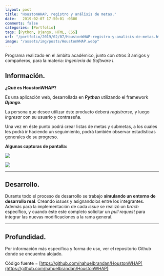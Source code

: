 ```yaml
---
layout: post
title: "HoustonWHAP, registro y análisis de metas."
date:   2019-02-07 17:50:01 -0300
comments: false
categories: [Portfolio]
tags: [Python, Django, HTML, CSS]
url: "/portfolio/2019/02/07/HoustonWHAP-registro-y-analisis-de-metas.html"
image: "/assets/img/posts/HoustonWHAP.webp"
---
```


Programa realizado en el ámbito académico, junto con otros 3 amigos y compañeros, para la materia: *Ingenieria de Software I*.

## Información.

**¿Qué es HoustonWHAP?**

Es una aplicación web, desarrollada en ***Python*** utilizando el framework ***Django***.

La persona que desee utilizar éste producto deberá *registrarse*, y luego *ingresar* con su usuario y contraseña.

Una vez en éste punto podrá crear listas de metas y submetas, a los cuales les podrá ir haciendo un seguimiento, podrá también observar estadísticas generales de su progreso.

**Algunas capturas de pantalla:**

![]({{"/assets/img/elements_in_posts/HoustonWHAP.jpg"}})

![]({{"/assets/img/elements_in_posts/HoustonWHAP2.jpg"}})

---

## Desarrollo.

Durante todo el proceso de desarrollo se trabajo **simulando un entorno de desarrollo real**. Creando *issues* y asignandolos entre los integrantes. Además para la implementación de cada *issue* se realizó un *brach* específico, y cuando éste este completo solicitar un *pull request* para integrar las nuevas modificaciones a la rama general.

---

## Profundidad.
Por información más específica y forma de uso, ver el repositorio Github donde se encuentra alojado.

Código fuente = [https://github.com/nahuelbrandan/HoustonWHAP](https://github.com/nahuelbrandan/HoustonWHAP)
